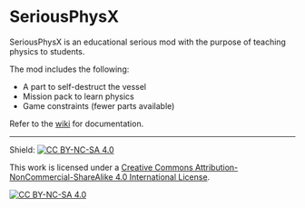 # SeriousPhysX

SeriousPhysX is an educational serious mod with the purpose of teaching physics to students.

The mod includes the following:
- A part to self-destruct the vessel
- Mission pack to learn physics
- Game constraints (fewer parts available)

Refer to the [wiki](https://github.com/AlonsoOropeza/SeriousPhysX/wiki) for documentation.

---

Shield: [![CC BY-NC-SA 4.0][cc-by-nc-sa-shield]][cc-by-nc-sa]

This work is licensed under a
[Creative Commons Attribution-NonCommercial-ShareAlike 4.0 International License][cc-by-nc-sa].

[![CC BY-NC-SA 4.0][cc-by-nc-sa-image]][cc-by-nc-sa]

[cc-by-nc-sa]: http://creativecommons.org/licenses/by-nc-sa/4.0/
[cc-by-nc-sa-image]: https://licensebuttons.net/l/by-nc-sa/4.0/88x31.png
[cc-by-nc-sa-shield]: https://img.shields.io/badge/License-CC%20BY--NC--SA%204.0-lightgrey.svg
